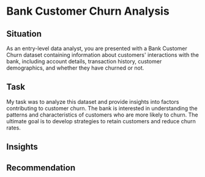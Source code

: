 # Bank Customer Churn Analysis

## Situation
As an entry-level data analyst, you are presented with a Bank Customer Churn dataset containing information about customers' interactions with the bank, including account details, transaction history, customer demographics, and whether they have churned or not.

## Task
My task was to analyze this dataset and provide insights into factors contributing to customer churn. The bank is interested in understanding the patterns and characteristics of customers who are more likely to churn. The ultimate goal is to develop strategies to retain customers and reduce churn rates.

## Insights

## Recommendation

